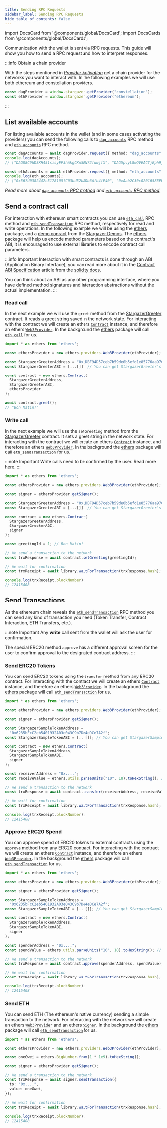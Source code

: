 ```yaml
---
title: Sending RPC Requests
sidebar_label: Sending RPC Requests
hide_table_of_contents: false
---
```


import DocsCard from '@components/global/DocsCard';
import DocsCards from '@components/global/DocsCards';

<head>
  <meta
    name="description"
    content="Communication with the wallet is sent via RPC requests. This guide will show you how to send a RPC request and how to interpret responses."
  />
</head>

<intro-end />

Communication with the wallet is sent via RPC requests. This guide will show you how to send a RPC request and how to interpret responses.

:::info Obtain a chain provider

With the steps mentioned in _[Provider Activation](./providerActivation.md#obtain-a-chainprovider)_ get a chain provider for the networks you want to interact with. In the following examples we will use both ethereum and constellation providers.

```typescript title="TypeScript"
const dagProvider = window.stargazer.getProvider("constellation");
const ethProvider = window.stargazer.getProvider("ethereum");
```

:::

## List available accounts

For listing available accounts in the wallet (and in some cases activating the providers) you can send the following calls to [`dag_accounts`](../APIReference/constellationRPCAPI.md#dagaccounts) RPC method and [`eth_accounts`](../APIReference/ethereumRPCAPI.md#ethaccounts) RPC method.

```typescript title="TypeScript"
const dagAccounts = await dagProvider.request({ method: "dag_accounts" });
console.log(dagAccounts);
// ["DAG88C9WDSKH451sisyEP3hAkgCKn5DN72fuwjfX", "DAG5pvyL8wQVEACYjEph9jouKQeH4J71Dn5HS25w"]

const ethAccounts = await ethProvider.request({ method: "eth_accounts" });
console.log(eth_accounts);
// ["0x567d0382442c5178105fC03bd52b8Db6Afb4fE40", "0xAab2C30c02016585EB36b7a0d5608Db787c1e44E"]
```

_Read more about [`dag_accounts` RPC method](../APIReference//constellationRPCAPI.md#dag_accounts) and [`eth_accounts` RPC method](../APIReference/ethereumRPCAPI.md#eth_accounts)._

## Send a contract call

For interaction with ethereum smart contracts you can use [`eth_call`](../APIReference/ethereumRPCAPI.md#eth_call) RPC method and [`eth_sendTransaction`](../APIReference/ethereumRPCAPI.md#eth_sendtransaction) RPC method, respectively for read and write operations. In the following example we will be using the [ethers](http://www.npmjs.com/package/ethers) package, and a [demo conract](https://ropsten.etherscan.io/address/0x1dbf94d57ceb7b59de0b5efd1e85776aa97cbdb4#code) from the [Stargazer Demos](https://github.com/StardustCollective/stargazer-wallet-demos). The [ethers](http://www.npmjs.com/package/ethers) package will help us encode method parameters based on the contract's ABI, it is encouraged to use external libraries to encode contract call parameters.

:::info Important
Interaction with smart contracts is done through an ABI (Application Binary Interface), you can read more about it in the [Contract ABI Specification](https://docs.soliditylang.org/en/v0.6.0/abi-spec.html) article from the [solidity docs](https://docs.soliditylang.org/en/v0.6.0/index.html).

You can think about an ABI as any other programming interface, where you have defined method signatures and interaction abstractions without the actual implementation.
:::

### Read call

In the next example we will use the `greet` method from the [StargazerGreeter](https://ropsten.etherscan.io/address/0x1dbf94d57ceb7b59de0b5efd1e85776aa97cbdb4#code) contract. It reads a greet string saved in the network state. For interacting with the contract we will create an ethers [`Contract`](https://docs.ethers.io/v5/api/contract/contract/#Contract--creating) instance, and therefore an ethers [`Web3Provider`](https://docs.ethers.io/v5/api/providers/other/#Web3Provider). In the background the [ethers](http://www.npmjs.com/package/ethers) package will call [`eth_call`](../APIReference/ethereumRPCAPI.md#eth_call) for us.

```typescript title="TypeScript"
import * as ethers from 'ethers';

const ethersProvider = new ethers.providers.Web3Provider(ethProvider);

const StargazerGreeterAddress = "0x1DBF94D57ceb7b59de0b5efd1e85776aa97CbDb4";
const StargazerGreeterABI = [...[]]; // You can get StargazerGreeter's ABI from https://ropsten.etherscan.io/address/0x1dbf94d57ceb7b59de0b5efd1e85776aa97cbdb4#code;

const contract = new ethers.Contract(
  StargazerGreeterAddress,
  StargazerGreeterABI,
  ethersProvider
);

await contract.greet();
// "Bon Matin!"
```

### Write call

In the next example we will use the `setGreeting` method from the [StargazerGreeter](https://ropsten.etherscan.io/address/0x1dbf94d57ceb7b59de0b5efd1e85776aa97cbdb4#code) contract. It sets a greet string in the network state. For interacting with the contract we will create an ethers [`Contract`](https://docs.ethers.io/v5/api/contract/contract/#Contract--creating) instance, and therefore an ethers [`Web3Provider`](https://docs.ethers.io/v5/api/providers/other/#Web3Provider). In the background the [ethers](http://www.npmjs.com/package/ethers) package will call [`eth_sendTransaction`](../APIReference/ethereumRPCAPI.md#eth_sendtransaction) for us.

:::note Important
Write calls need to be confirmed by the user. Read more [here](#send-transactions).
:::

```typescript title="TypeScript"
import * as ethers from 'ethers';

const ethersProvider = new ethers.providers.Web3Provider(ethProvider);

const signer = ethersProvider.getSigner();

const StargazerGreeterAddress = "0x1DBF94D57ceb7b59de0b5efd1e85776aa97CbDb4";
const StargazerGreeterABI = [...[]]; // You can get StargazerGreeter's ABI from https://ropsten.etherscan.io/address/0x1dbf94d57ceb7b59de0b5efd1e85776aa97cbdb4#code;

const contract = new ethers.Contract(
  StargazerGreeterAddress,
  StargazerGreeterABI,
  signer
);

const greetingId = 1; // Bon Matin!

// We send a transaction to the network
const trxResponse = await contract.setGreeting(greetingId);

// We wait for confirmation
const trxReceipt = await library.waitForTransaction(trxResponse.hash);

console.log(trxReceipt.blockNumber);
// 12415408
```

## Send Transactions

As the ethereum chain reveals the [`eth_sendTransaction`](../APIReference/ethereumRPCAPI.md#eth_sendtransaction) RPC method you can send any kind of transaction you need (Token Transfer, Contract Interaction, ETH Transfers, etc.).

:::note Important
Any **write** call sent from the wallet will ask the user for confirmation.

The special ERC20 method `approve` has a different approval screen for the user to confirm approval to the designated contract address.
:::

### Send ERC20 Tokens

You can send ERC20 tokens using the `transfer` method from any ERC20 contract. For interacting with the contract we will create an ethers [`Contract`](https://docs.ethers.io/v5/api/contract/contract/#Contract--creating) instance, and therefore an ethers [`Web3Provider`](https://docs.ethers.io/v5/api/providers/other/#Web3Provider). In the background the [ethers](http://www.npmjs.com/package/ethers) package will call [`eth_sendTransaction`](../APIReference/ethereumRPCAPI.md#eth_sendtransaction) for us.

```typescript title="TypeScript"
import * as ethers from 'ethers';

const ethersProvider = new ethers.providers.Web3Provider(ethProvider);

const signer = ethersProvider.getSigner();

const StargazerSampleTokenAddress =
  "0x6235bFcC2eb5401932A03e043C9b7De4eDCe7A2f";
const StargazerSampleTokenABI = [...[]]; // You can get StargazerSampleToken's ABI from https://ropsten.etherscan.io/address/0x6235bFcC2eb5401932A03e043C9b7De4eDCe7A2f#code;

const contract = new ethers.Contract(
  StargazerSampleTokenAddress,
  StargazerSampleTokenABI,
  signer
);

const receiverAddress = "0x....";
const receiveValue = ethers.utils.parseUnits("10", 18).toHexString(); // 10 SST

// We send a transaction to the network
const trxResponse = await contract.transfer(receiverAddress, receiveValue);

// We wait for confirmation
const trxReceipt = await library.waitForTransaction(trxResponse.hash);

console.log(trxReceipt.blockNumber);
// 12415408
```

### Approve ERC20 Spend

You can approve spend of ERC20 tokens to external contracts using the `approve` method from any ERC20 contract. For interacting with the contract we will create an ethers [`Contract`](https://docs.ethers.io/v5/api/contract/contract/#Contract--creating) instance, and therefore an ethers [`Web3Provider`](https://docs.ethers.io/v5/api/providers/other/#Web3Provider). In the background the [ethers](http://www.npmjs.com/package/ethers) package will call [`eth_sendTransaction`](../APIReference/ethereumRPCAPI.md#eth_sendtransaction) for us.

```typescript title="TypeScript"
import * as ethers from 'ethers';

const ethersProvider = new ethers.providers.Web3Provider(ethProvider);

const signer = ethersProvider.getSigner();

const StargazerSampleTokenAddress =
  "0x6235bFcC2eb5401932A03e043C9b7De4eDCe7A2f";
const StargazerSampleTokenABI = [...[]]; // You can get StargazerSampleToken's ABI from https://ropsten.etherscan.io/address/0x6235bFcC2eb5401932A03e043C9b7De4eDCe7A2f#code;

const contract = new ethers.Contract(
  StargazerSampleTokenAddress,
  StargazerSampleTokenABI,
  signer
);

const spenderAddress = "0x....";
const spendValue = ethers.utils.parseUnits("10", 18).toHexString(); // 10 SST

// We send a transaction to the network
const trxResponse = await contract.approve(spenderAddress, spendValue);

// We wait for confirmation
const trxReceipt = await library.waitForTransaction(trxResponse.hash);

console.log(trxReceipt.blockNumber);
// 12415408
```

### Send ETH

You can send ETH (The ethereum's native currency) sending a simple transaction to the network. For interacting with the network we will create an ethers [`Web3Provider`](https://docs.ethers.io/v5/api/providers/other/#Web3Provider) and an ethers [`Signer`](https://docs.ethers.io/v5/api/signer/#Signer). In the background the [ethers](http://www.npmjs.com/package/ethers) package will call [`eth_sendTransaction`](../APIReference/ethereumRPCAPI.md#eth_sendtransaction) for us.

```typescript title="TypeScript"
import * as ethers from 'ethers';

const ethersProvider = new ethers.providers.Web3Provider(ethProvider);

const oneGwei = ethers.BigNumber.from(1 * 1e9).toHexString();

const signer = ethersProvider.getSigner();

// We send a transaction to the network
const trxResponse = await signer.sendTransaction({
  to: "0x....",
  value: oneGwei,
});

// We wait for confirmation
const trxReceipt = await library.waitForTransaction(trxResponse.hash);

console.log(trxReceipt.blockNumber);
// 12415408
```
